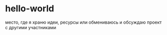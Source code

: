 # hello-world
место, где я храню идеи, ресурсы или обмениваюсь и обсуждаю проект с другими участниками
